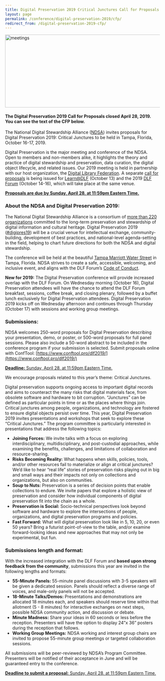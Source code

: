 ```yaml
---
title: Digital Preservation 2019 Critical Junctures Call for Proposals
layout: page
permalink: /conference/digital-preservation-2019/cfp/
redirect_from: /digital-preservation-2019-cfp/
---
```


<img alt="meetings" width="710" height="237" src='{{ "/images/DigiPres-2019-FINAL.jpg" | prepend: site.baseurl }}'>

#### The Digital Preservation 2019 Call for Proposals closed April 28, 2019. You can see the text of the CFP below.

The National Digital Stewardship Alliance ([NDSA](http://ndsa.diglib.org/)) invites proposals for Digital Preservation 2019: Critical Junctures to be held in Tampa, Florida, October 16-17, 2019.

Digital Preservation is the major meeting and conference of the NDSA. Open to members and non-members alike, it highlights the theory and practice of digital stewardship and preservation, data curation, the digital object lifecycle, and related issues. Our 2019 meeting is held in partnership with our host organization, the [Digital Library Federation](https://www.diglib.org). A separate [call for proposals]() is being issued for [Learn@DLF](https://forum2019.diglib.org/learnatdlf/) (October 13) and the 2019 [DLF Forum](https://forum2019.diglib.org) (October 14-16), which will take place at the same venue.

**[Proposals are due by Sunday, April 28, at 11:59pm Eastern Time.](https://www.conftool.pro/dlf2019/)**

### About the NDSA and Digital Preservation 2019:
The National Digital Stewardship Alliance is a consortium of [more than 220 organizations](http://ndsa.diglib.org/members-list/) committed to the long-term preservation and stewardship of digital information and cultural heritage. Digital Preservation 2019 ([#digipres19](https://twitter.com/hashtag/digipres19)) will be a crucial venue for intellectual exchange, community-building, development of best practices, and national-level agenda-setting in the field, helping to chart future directions for both the NDSA and digital stewardship.

The conference will be held at the beautiful [Tampa Marriott Water Street](https://www.marriott.com/hotels/travel/tpamc-tampa-marriott-water-street/) in Tampa, Florida. NDSA strives to create a safe, accessible, welcoming, and inclusive event, and aligns with the DLF Forum’s [Code of Conduct](https://www.diglib.org/code).

**New for 2019:** The Digital Preservation conference will provide increased overlap with the DLF Forum. On Wednesday morning (October 16), Digital Preservation attendees will have the chance to attend the DLF Forum breakfast, sessions, coffee break, and closing plenary, followed by a buffet lunch exclusively for Digital Preservation attendees. Digital Preservation 2019 kicks off on Wednesday afternoon and continues through Thursday (October 17) with sessions and working group meetings.

### Submissions:
NDSA welcomes 250-word proposals for Digital Preservation describing your presentation, demo, or poster, or 500-word proposals for full panel sessions. Please also include a 50-word abstract to be included in the conference program if your submission is selected. Submit proposals online with ConfTool: [https://www.conftool.pro/dlf2019/](https://www.conftool.pro/dlf2019/)

[**Deadline:** Sunday, April 28, at 11:59pm Eastern Time.](https://www.conftool.pro/dlf2019/)

We encourage proposals related to this year’s theme: Critical Junctures.

Digital preservation supports ongoing access to important digital records and aims to counteract the many risks that digital materials face, from obsolete software and hardware to bit corruption. “Junctures” can be defined as particular points in time or as the places where things join. Critical junctures among people, organizations, and technology are fostered to ensure digital objects persist over time. This year, Digital Preservation 2019 invites presentations and workshops that seek to explore these “Critical Junctures.” The program committee is particularly interested in presentations that address the following topics:
- **Joining Forces:** We invite talks with a focus on exploring interdisciplinary, multidisciplinary, and post-custodial approaches, while examining the benefits, challenges, and limitations of collaboration and resource-sharing.
- **Risks Becoming Reality:** What happens when skills, policies, tools, and/or other resources fail to materialize or align at critical junctures? We’d like to hear “real life” stories of preservation risks playing out in big and small ways and their impacts not only on collections and organizations, but also on communities.
- **Soup to Nuts:** Preservation is a series of decision points that enable collections to endure. We invite papers that explore a holistic view of preservation and consider how individual components of digital preservation fit into the chain as a whole. 
- **Preservation is Social:** Socio-technical perspectives look beyond software and hardware to explore the intersections of people, organizations, and digital preservation programs and policies.
- **Fast Forward:** What will digital preservation look like in 5, 10, 20, or even 50 years? Bring a futurist point-of-view to the table, and/or examine forward-looking ideas and new approaches that may not only be experimental, but fun. 


### Submissions length and format:
With the increased integration with the DLF Forum and **based upon strong feedback from the community**, submissions this year are invited in the following lengths and formats:
- **55-Minute Panels:** 55-minute panel discussions with 3-5 speakers will be given a dedicated session. Panels should reflect a diverse range of voices, and male-only panels will not be accepted.
- **18-Minute Talks/Demos:** Presentations and demonstrations are allocated 18 minutes each, and speakers should reserve time within that allotment (5 - 8 minutes) for interactive exchanges on next steps, possible NDSA community action, and discussion or debate.
- **Minute Madness:** Share your ideas in 60 seconds or less before the reception. Presenters will have the option to display 24”x 36” posters during the reception that follows.
- **Working Group Meetings:** NDSA working and interest group chairs are invited to propose 55-minute group meetings or targeted collaboration sessions.

All submissions will be peer-reviewed by NDSA’s Program Committee. Presenters will be notified of their acceptance in June and will be guaranteed entry to the conference.

[**Deadline to submit a proposal:** Sunday, April 28, at 11:59pm Eastern Time.](https://www.conftool.pro/dlf2019/)
